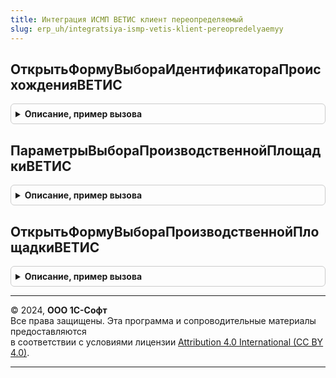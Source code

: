 ```yaml
---
title: Интеграция ИСМП ВЕТИС клиент переопределяемый
slug: erp_uh/integratsiya-ismp-vetis-klient-pereopredelyaemyy
---
```



## ОткрытьФормуВыбораИдентификатораПроисхожденияВЕТИС
<details style="margin: 1em 0; padding: 0.5em; border: 1px solid #ccc; border-radius: 6px;">

<summary style="font-weight: bold; cursor: pointer;">Описание, пример вызова</summary>

```bsl

// Обработчик выбора произвольного идентификатора происхождения (не из списка выбора)
//
// Параметры:
//   ИсточникДанных      - см. ИнтеграцияИСМПВЕТИСКлиент.ПараметрыВыбораИдентификатораПросхождения
//   СтандартнаяОбработка- Булево - признак стандартной обработки события
//
Процедура ОткрытьФормуВыбораИдентификатораПроисхожденияВЕТИС(ИсточникДанных, СтандартнаяОбработка) Экспорт
```

Пример вызова
```bsl
ИнтеграцияИСМПВЕТИСКлиентПереопределяемый.ОткрытьФормуВыбораИдентификатораПроисхожденияВЕТИС(ИсточникДанных, СтандартнаяОбработка) 
```
</details>

## ПараметрыВыбораПроизводственнойПлощадкиВЕТИС
<details style="margin: 1em 0; padding: 0.5em; border: 1px solid #ccc; border-radius: 6px;">

<summary style="font-weight: bold; cursor: pointer;">Описание, пример вызова</summary>

```bsl

// Устанавливает параметры выбора производственной площадки ВетИС.
//
// Параметры:
//  Форма - ФормаКлиентскогоПриложения - Форма, из которой будет вызвана форма выбора производственной площадки.
//  ПараметрыВыбора - см. ИнтеграцияИСМПВЕТИСКлиент.ПараметрыВыбораПроизводственнойПлощадкиВЕТИС.
Процедура ПараметрыВыбораПроизводственнойПлощадкиВЕТИС(Форма, ПараметрыВыбора) Экспорт
```

Пример вызова
```bsl
ИнтеграцияИСМПВЕТИСКлиентПереопределяемый.ПараметрыВыбораПроизводственнойПлощадкиВЕТИС(Форма, ПараметрыВыбора) 
```
</details>

## ОткрытьФормуВыбораПроизводственнойПлощадкиВЕТИС
<details style="margin: 1em 0; padding: 0.5em; border: 1px solid #ccc; border-radius: 6px;">

<summary style="font-weight: bold; cursor: pointer;">Описание, пример вызова</summary>

```bsl

// Обработчик выбора произвольного идентификатора происхождения (не из списка выбора)
//
// Параметры:
//   ПараметрыВыбора      - см. ИнтеграцияИСМПВЕТИСКлиент.ПараметрыВыбораПроизводственнойПлощадкиВЕТИС.
//   СтандартнаяОбработка - Булево - признак стандартной обработки события.
Процедура ОткрытьФормуВыбораПроизводственнойПлощадкиВЕТИС(ПараметрыВыбора, СтандартнаяОбработка) Экспорт
```

Пример вызова
```bsl
ИнтеграцияИСМПВЕТИСКлиентПереопределяемый.ОткрытьФормуВыбораПроизводственнойПлощадкиВЕТИС(ПараметрыВыбора, СтандартнаяОбработка) 
```
</details>

---

© 2024, **ООО 1С-Софт**  
Все права защищены. Эта программа и сопроводительные материалы предоставляются  
в соответствии с условиями лицензии [Attribution 4.0 International (CC BY 4.0)](https://creativecommons.org/licenses/by/4.0/legalcode).

---
